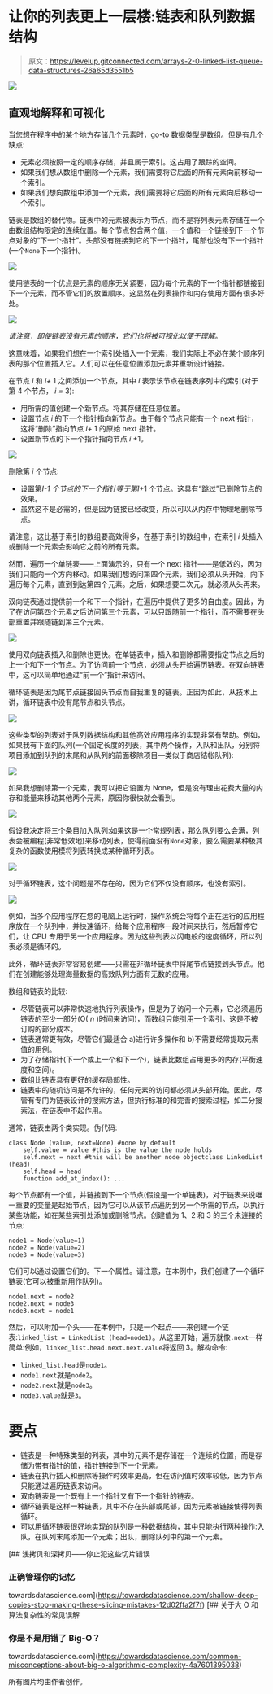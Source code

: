 # 让你的列表更上一层楼:链表和队列数据结构

> 原文：<https://levelup.gitconnected.com/arrays-2-0-linked-list-queue-data-structures-26a65d3551b5>

![](img/01d335aa984643d5d530a2d5ce3760a6.png)

## 直观地解释和可视化

当您想在程序中的某个地方存储几个元素时，go-to 数据类型是数组。但是有几个缺点:

*   元素必须按照一定的顺序存储，并且属于索引。这占用了跟踪的空间。
*   如果我们想从数组中删除一个元素，我们需要将它后面的所有元素向前移动一个索引。
*   如果我们想向数组中添加一个元素，我们需要将它后面的所有元素向后移动一个索引。

链表是数组的替代物。链表中的元素被表示为节点，而不是将列表元素存储在一个由数组结构限定的连续位置。每个节点包含两个值，一个值和一个链接到下一个节点对象的“下一个指针”。头部没有链接到它的下一个指针，尾部也没有下一个指针(一个`None`下一个指针)。

![](img/ba29303f14c1e066908cc79964ae9121.png)

使用链表的一个优点是元素的顺序无关紧要，因为每个元素的下一个指针都链接到下一个元素，而不管它们的放置顺序。这显然在列表操作和内存使用方面有很多好处。

![](img/33c802145540b368d1e30bccf5293194.png)

*请注意，即使链表没有元素的顺序，它们也将被可视化以便于理解。*

这意味着，如果我们想在一个索引处插入一个元素，我们实际上不必在某个顺序列表的那个位置插入它。人们可以在任意位置添加元素并重新设计链接。

在节点 *i* 和 *i+* 1 之间添加一个节点，其中 *i* 表示该节点在链表序列中的索引(对于第 4 个节点， *i =* 3):

*   用所需的值创建一个新节点。将其存储在任意位置。
*   设置节点 *i* 的下一个指针指向新节点。由于每个节点只能有一个 next 指针，这将“删除”指向节点 *i+* 1 的原始 next 指针。
*   设置新节点的下一个指针指向节点 *i* +1。

![](img/7260d1fc9ff50f524ebfe01c78cd6e48.png)

删除第 *i* 个节点:

*   设置第*I-*1 个节点的下一个指针等于第*I*+1 个节点。这具有“跳过”已删除节点的效果。
*   虽然这不是必需的，但是因为链接已经改变，所以可以从内存中物理地删除节点。

请注意，这比基于索引的数组要高效得多，在基于索引的数组中，在索引 *i* 处插入或删除一个元素会影响它之前的所有元素。

然而，遍历一个单链表——上面演示的，只有一个 next 指针——是低效的，因为我们只能向一个方向移动。如果我们想访问第四个元素，我们必须从头开始，向下遍历每个元素，直到到达第四个元素。之后，如果想要二次元，就必须从头再来。

双向链表通过提供前一个和下一个指针，在遍历中提供了更多的自由度。因此，为了在访问第四个元素之后访问第三个元素，可以只跟随前一个指针，而不需要在头部重置并跟随链到第三个元素。

![](img/e85b98e9d600a60b34cffb9e592faf57.png)

使用双向链表插入和删除也更快。在单链表中，插入和删除都需要指定节点之后的上一个和下一个节点。为了访问前一个节点，必须从头开始遍历链表。在双向链表中，这可以简单地通过“前一个”指针来访问。

循环链表是因为尾节点链接回头节点而自我重复的链表。正因为如此，从技术上讲，循环链表中没有尾节点和头节点。

![](img/17893bd057183aee9d212fc61bf3afac.png)

这些类型的列表对于队列数据结构和其他高效应用程序的实现非常有帮助。例如，如果我有下面的队列(一个固定长度的列表，其中两个操作，入队和出队，分别将项目添加到队列的末尾和从队列的前面移除项目—类似于商店结帐队列):

![](img/306612ff8f4a5d859deb2cec3d604734.png)

如果我想删除第一个元素，我可以把它设置为 None，但是没有理由花费大量的内存和能量来移动其他两个元素，原因你很快就会看到。

![](img/5d55ac855700a32b61eaf91c2236efa4.png)

假设我决定将三个条目加入队列:如果这是一个常规列表，那么队列要么会满，列表会被编程(非常低效地)来移动列表，使得前面没有`None`对象，要么需要某种极其复杂的函数使用模将列表转换成某种循环列表。

![](img/fff33569f7e835bc522f35394eb56c8a.png)

对于循环链表，这个问题是不存在的，因为它们不仅没有顺序，也没有索引。

![](img/ce834cc3cbddf3e2010ac2553a4d5c50.png)

例如，当多个应用程序在您的电脑上运行时，操作系统会将每个正在运行的应用程序放在一个队列中，并快速循环，给每个应用程序一段时间来执行，然后暂停它们，让 CPU 专用于另一个应用程序。因为这些列表以闪电般的速度循环，所以列表必须是循环的。

此外，循环链表非常容易创建——只需在非循环链表中将尾节点链接到头节点。他们在创建能够处理海量数据的高效队列方面有无数的应用。

数组和链表的比较:

*   尽管链表可以非常快速地执行列表操作，但是为了访问一个元素，它必须遍历链表的至少一部分(O( *n* )时间来访问)，而数组只能引用一个索引。这是不被订购的部分成本。
*   链表通常更有效，尽管它们最适合 a)进行许多操作和 b)不需要经常提取元素值的用例。
*   为了存储指针(下一个或上一个和下一个)，链表比数组占用更多的内存(平衡速度和空间)。
*   数组比链表具有更好的缓存局部性。
*   链表中的随机访问是不允许的，任何元素的访问都必须从头部开始。因此，尽管有专门为链表设计的搜索方法，但执行标准的和完善的搜索过程，如二分搜索法，在链表中不起作用。

通常，链表由两个类实现。伪代码:

```
class Node (value, next=None) #none by default
    self.value = value #this is the value the node holds
    self.next = next #this will be another node objectclass LinkedList (head)
    self.head = head
    function add_at_index(): ...
```

每个节点都有一个值，并链接到下一个节点(假设是一个单链表)，对于链表来说唯一重要的变量是起始节点，因为它可以从该节点遍历到另一个所需的节点，以执行某些功能，如在某些索引处添加或删除节点。创建值为 1、2 和 3 的三个未连接的节点:

```
node1 = Node(value=1)
node2 = Node(value=2)
node3 = Node(value=3)
```

它们可以通过设置它们的。下一个属性。请注意，在本例中，我们创建了一个循环链表(它可以被重新用作队列)。

```
node1.next = node2
node2.next = node3
node3.next = node1
```

然后，可以附加一个头——在本例中，只是一个起点——来创建一个链表:`linked_list = LinkedList (head=node1)`。从这里开始，遍历就像`.next`一样简单:例如，`linked_list.head.next.next.value`将返回 3。解构命令:

*   `linked_list.head`是`node1`。
*   `node1.next`就是`node2`。
*   `node2.next`就是`node3`。
*   `node3.value`就是`3`。

# 要点

*   链表是一种特殊类型的列表，其中的元素不是存储在一个连续的位置，而是存储为带有指针的值，指针链接到下一个元素。
*   链表在执行插入和删除等操作时效率更高，但在访问值时效率较低，因为节点只能通过遍历链表来访问。
*   双向链表是一个既有上一个指针又有下一个指针的链表。
*   循环链表是这样一种链表，其中不存在头部或尾部，因为元素被链接使得列表循环。
*   可以用循环链表很好地实现的队列是一种数据结构，其中只能执行两种操作:入队，在队列末尾添加一个元素；出队，删除队列中的第一个元素。

[](https://towardsdatascience.com/shallow-deep-copies-stop-making-these-slicing-mistakes-12d02ffa2f7f) [## 浅拷贝和深拷贝——停止犯这些切片错误

### 正确管理你的记忆

towardsdatascience.com](https://towardsdatascience.com/shallow-deep-copies-stop-making-these-slicing-mistakes-12d02ffa2f7f) [](https://towardsdatascience.com/common-misconceptions-about-big-o-algorithmic-complexity-4a7601395038) [## 关于大 O 和算法复杂性的常见误解

### 你是不是用错了 Big-O？

towardsdatascience.com](https://towardsdatascience.com/common-misconceptions-about-big-o-algorithmic-complexity-4a7601395038) 

所有图片均由作者创作。